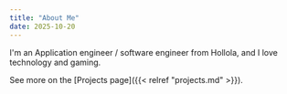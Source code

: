 ```yaml
---
title: "About Me"
date: 2025-10-20
---
```

I'm an Application engineer / software engineer from Hollola, and I love technology and gaming. 

See more on the [Projects page]({{< relref "projects.md" >}}).
